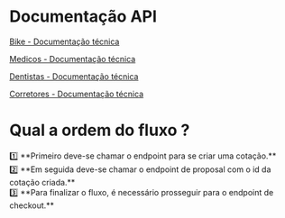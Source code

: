 # Documentação API

[Bike - Documentação técnica](Documentac%CC%A7a%CC%83o%20API%20099626054a4843158c5388cbb35ad062/Bike%20-%20Documentac%CC%A7a%CC%83o%20te%CC%81cnica%207af27b43a58d4691bdefbdad67690561.md)

[Medicos - Documentação técnica](Documentac%CC%A7a%CC%83o%20API%20099626054a4843158c5388cbb35ad062/Medicos%20-%20Documentac%CC%A7a%CC%83o%20te%CC%81cnica%201e92dc5f1dd74adebca83d2019047ef0.md)

[Dentistas - Documentação técnica](Documentac%CC%A7a%CC%83o%20API%20099626054a4843158c5388cbb35ad062/Dentistas%20-%20Documentac%CC%A7a%CC%83o%20te%CC%81cnica%205eb01da2931a488b802c1385e4d57186.md)

[Corretores - Documentação técnica](Documentac%CC%A7a%CC%83o%20API%20099626054a4843158c5388cbb35ad062/Corretores%20-%20Documentac%CC%A7a%CC%83o%20te%CC%81cnica%200c6f6ffaf7a64261ab48e87a3539b85b.md)

# Qual a ordem do fluxo ?

<aside>
1️⃣ **Primeiro deve-se chamar o endpoint para se criar uma cotação.**

</aside>

<aside>
2️⃣ **Em seguida deve-se chamar o endpoint de proposal com o id da cotação criada.**

</aside>

<aside>
3️⃣ **Para finalizar o fluxo, é necessário prosseguir para o endpoint de checkout.**

</aside>